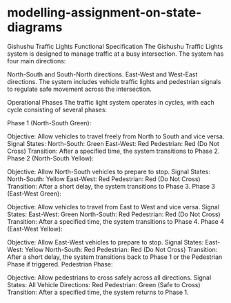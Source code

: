 # modelling-assignment-on-state-diagrams

Gishushu Traffic Lights Functional Specification
The Gishushu Traffic Lights system is designed to manage traffic at a busy intersection. The system has four main directions:

North-South and South-North directions.
East-West and West-East directions.
The system includes vehicle traffic lights and pedestrian signals to regulate safe movement across the intersection.

Operational Phases
The traffic light system operates in cycles, with each cycle consisting of several phases:

Phase 1 (North-South Green):

Objective: Allow vehicles to travel freely from North to South and vice versa.
Signal States:
North-South: Green
East-West: Red
Pedestrian: Red (Do Not Cross)
Transition: After a specified time, the system transitions to Phase 2.
Phase 2 (North-South Yellow):

Objective: Allow North-South vehicles to prepare to stop.
Signal States:
North-South: Yellow
East-West: Red
Pedestrian: Red (Do Not Cross)
Transition: After a short delay, the system transitions to Phase 3.
Phase 3 (East-West Green):

Objective: Allow vehicles to travel from East to West and vice versa.
Signal States:
East-West: Green
North-South: Red
Pedestrian: Red (Do Not Cross)
Transition: After a specified time, the system transitions to Phase 4.
Phase 4 (East-West Yellow):

Objective: Allow East-West vehicles to prepare to stop.
Signal States:
East-West: Yellow
North-South: Red
Pedestrian: Red (Do Not Cross)
Transition: After a short delay, the system transitions back to Phase 1 or the Pedestrian Phase if triggered.
Pedestrian Phase:

Objective: Allow pedestrians to cross safely across all directions.
Signal States:
All Vehicle Directions: Red
Pedestrian: Green (Safe to Cross)
Transition: After a specified time, the system returns to Phase 1.
